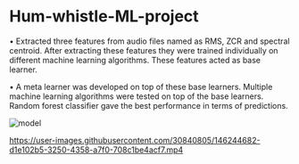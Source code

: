 # Hum-whistle-ML-project
•	Extracted three features from audio files named as RMS, ZCR and spectral centroid. After extracting these features they were trained individually on different machine learning algorithms. These features acted as base learner.

•	A meta learner was developed on top of these base learners. Multiple machine learning algorithms were tested on top of the base learners. Random forest classifier gave the best performance in terms of predictions.

![model](https://user-images.githubusercontent.com/30840805/150266889-e305e357-4558-4088-a856-f6c7c68e916a.png)



https://user-images.githubusercontent.com/30840805/146244682-d1e102b5-3250-4358-a7f0-708c1be4acf7.mp4

